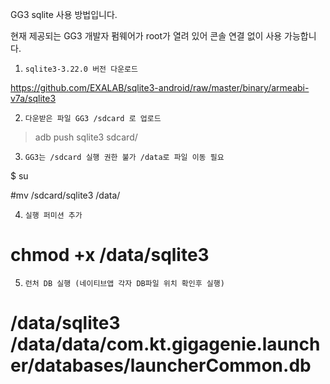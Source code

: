 GG3 sqlite 사용 방법입니다.

현재 제공되는 GG3 개발자 펌웨어가 root가 열려 있어 콘솔 연결 없이 사용 가능합니다.

 

 

1.     sqlite3-3.22.0 버전 다운로드

https://github.com/EXALAB/sqlite3-android/raw/master/binary/armeabi-v7a/sqlite3

 

2.     다운받은 파일 GG3 /sdcard 로 업로드

> adb push sqlite3 sdcard/

3.     GG3는 /sdcard 실행 권한 불가 /data로 파일 이동 필요

$ su

#mv /sdcard/sqlite3 /data/    

4.     실행 퍼미션 추가

# chmod +x /data/sqlite3   

5.     런처 DB 실행 (네이티브앱 각자 DB파일 위치 확인후 실행)

# /data/sqlite3 /data/data/com.kt.gigagenie.launcher/databases/launcherCommon.db
